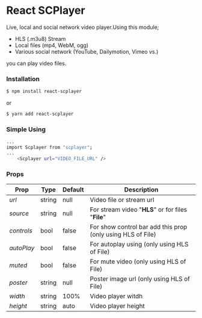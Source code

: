 # React SCPlayer

Live, local and social network video player.Using this module;

  - HLS (.m3u8) Stream
  - Local files (mp4, WebM, ogg)
  - Various social network (YouTube, Dailymotion, Vimeo vs.)

you can play video files.

### Installation
```sh
$ npm install react-scplayer
```
or

```sh
$ yarn add react-scplayer
```
### Simple Using
```sh
...
import Scplayer from "scplayer";
...
    <Scplayer url="VIDEO_FILE_URL" />
```

### Props

| Prop | Type | Default | Description
| ------ | ------ | ------ | ------ |
*url* | string | null | Video file or stream url
*source* | string | null | For stream video "**HLS**" or for files "**File**"
*controls* | bool | false | For show control bar add this prop (only using HLS of File)
*autoPlay* | bool | false | For autoplay using (only using HLS of File)
*muted* | bool | false | For mute video (only using HLS of File)
*poster* | string | null | Poster image url (only using HLS of File)
*width* | string | 100% | Video player witdh
*height* | string | auto | Video player height
